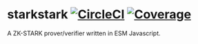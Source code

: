 # starkstark [![CircleCI](https://img.shields.io/circleci/build/github/vimwitch/starkstark/main)](https://app.circleci.com/pipelines/github/vimwitch/starkstark) [![Coverage](https://storage.jchancehud.workers.dev/starkstark/badge.svg)](https://storage.jchancehud.workers.dev/starkstark)

A ZK-STARK prover/verifier written in ESM Javascript.

